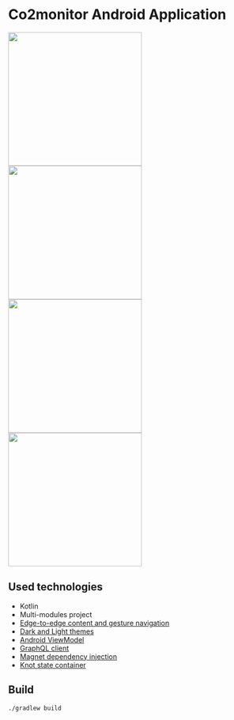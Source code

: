 # Co2monitor Android Application

<img width="270" src="https://github.com/beworker/co2monitor/blob/master/android-client/docs/images/screen-1.png" /> <img width="270" src="https://github.com/beworker/co2monitor/blob/master/android-client/docs/images/screen-2.png" /> <img width="270" src="https://github.com/beworker/co2monitor/blob/master/android-client/docs/images/screen-3.png" /> <img height="270" src="https://github.com/beworker/co2monitor/blob/master/android-client/docs/images/screen-4.png" />

## Used technologies

* Kotlin
* Multi-modules project
* [Edge-to-edge content and gesture navigation](https://developer.android.com/guide/navigation/gesturenav)
* [Dark and Light themes](https://developer.android.com/guide/topics/ui/look-and-feel/darktheme)
* [Android ViewModel](https://developer.android.com/topic/libraries/architecture/viewmodel)
* [GraphQL client](https://github.com/apollographql/apollo-android)
* [Magnet dependency injection](https://github.com/beworker/magnet)
* [Knot state container](https://github.com/beworker/knot)

## Build

```bash
./gradlew build
```
